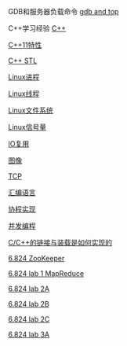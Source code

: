 GDB和服务器负载命令 [gdb and top](./gdbMan.md)

C++学习经验 [C++](./C_plus_exp.md)

[C++11特性](./c_plus_11.md)

[C++ STL](./STL.md)

[Linux进程](./linux_process.md)

[Linux线程](./linux_thread.md)

[Linux文件系统](./linux_file.md)

[Linux信号量](./linux_signal.md)

[IO复用](./linux_epoll.md)

[图像](./pictrue.md)

[TCP](./tcp_exp.md)

[汇编语言](./assemble.md)

[协程实现](./croutine.md)

[并发编程](./concurrent.md)

[C/C++的链接与装载是如何实现的](./Link.md)

[6.824 ZooKeeper](./Zookeeper.md)

[6.824 lab 1 MapReduce](./MapReduce.md)

[6.824 lab 2A](./Raft_lab2A.md)

[6.824 lab 2B](./Raft_lab2B.md)

[6.824 lab 2C](./Raft_lab2C.md)

[6.824 lab 3A](./Raft_lab3A.md)
